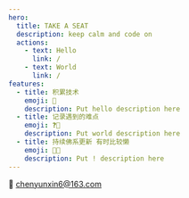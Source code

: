 ```yaml
---
hero:
  title: TAKE A SEAT
  description: keep calm and code on
  actions:
    - text: Hello
      link: /
    - text: World
      link: /
features:
  - title: 积累技术
    emoji: 💎
    description: Put hello description here
  - title: 记录遇到的难点
    emoji: ❓🌈
    description: Put world description here
  - title: 持续佛系更新 有时比较懒
    emoji: 🚀🙏
    description: Put ! description here
---
```



📧 chenyunxin6@163.com
